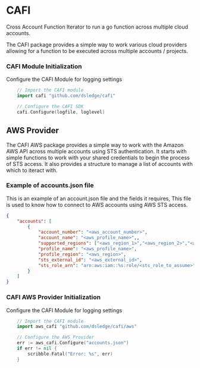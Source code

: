 # CAFI
Cross Account Function Iterator to run a go function across multiple cloud accounts.

The CAFI package provides a simple way to work various cloud providers allowing for a function to be executed across multiple accounts / projects.

### CAFI Module Initialization
Configure the CAFI Module for logging settings
```go
    // Import the CAFI module
    import cafi "github.com/dsledge/cafi"

    // Configure the CAFI SDK
    cafi.Configure(logfile, loglevel)
```    

## AWS Provider
The CAFI AWS package provides a simple way to work with the Amazon AWS API across multiple accounts using STS authentication. It starts with simple functions to work with your shared credentials to begin the process of STS access. It also provides a structure to manage a list of accounts with which to iteract with.

### Example of accounts.json file
This is an example of an account.json file and the fields it requires, This file is used to know how to connect to AWS accounts using AWS STS access.
```json
{
    "accounts": [
        {
            "account_number": "<aws_account_number>",
            "account_name": "<aws_profile_name>",,
            "supported_regions": ["<aws_region_1>","<aws_region_2>","<aws_region_3>"],
            "profile_name": "<aws_profile_name>",
            "profile_region": "<aws_region>",
            "sts_external_id": "<aws_external_id>",
            "sts_role_arn": "arn:aws:iam::%s:role/<sts_role_to_assume>"
        }
    ]
}
```

### CAFI AWS Provider Initialization
Configure the CAFI Module for logging settings
```go
    // Import the CAFI module
    import aws_cafi "github.com/dsledge/cafi/aws"

    // Configure the AWS Provider
    err := aws_cafi.Configure("accounts.json")
    if err != nil {
        scribble.Fatal("Error: %s", err)
    }
```
